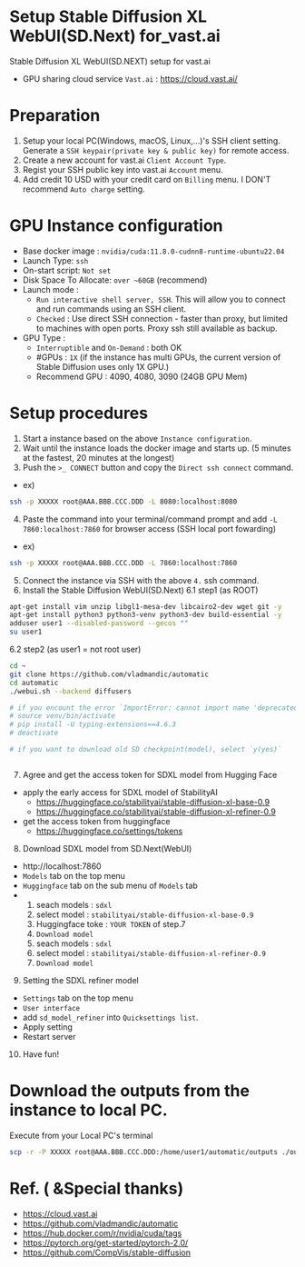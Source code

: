 # Setup Stable Diffusion XL WebUI(SD.Next) for_vast.ai
Stable Diffusion XL WebUI(SD.NEXT) setup for vast.ai
* GPU sharing cloud service `Vast.ai` : https://cloud.vast.ai/

# Preparation
1) Setup your local PC(Windows, macOS, Linux,...)'s SSH client setting. Generate a `SSH keypair(private key & public key)` for remote access.
2) Create a new account for vast.ai `Client Account Type`.
3) Regist your SSH public key into vast.ai `Account` menu.
4) Add credit 10 USD with your credit card on `Billing` menu. I DON'T recommend `Auto charge` setting.

# GPU Instance configuration
* Base docker image : `nvidia/cuda:11.8.0-cudnn8-runtime-ubuntu22.04`
* Launch Type: `ssh`
* On-start script: `Not set`
* Disk Space To Allocate: `over ~60GB` (recommend)
* Launch mode : 
   * `Run interactive shell server, SSH`. This will allow you to connect and run commands using an SSH client.
   * `Checked` : Use direct SSH connection - faster than proxy, but limited to machines with open ports. Proxy ssh still available as backup.
* GPU Type :
   *  `Interruptible` and `On-Demand` : both OK
   *  #GPUs : `1X` (if the instance has multi GPUs, the current version of Stable Diffusion uses only 1X GPU.)
   *  Recommend GPU : 4090, 4080, 3090 (24GB GPU Mem)

# Setup procedures
1. Start a instance based on the above `Instance configuration`.
2. Wait until the instance loads the docker image and starts up. (5 minutes at the fastest, 20 minutes at the longest)
3. Push the `>_ CONNECT` button and copy the `Direct ssh connect` command.
* ex) 
```sh
ssh -p XXXXX root@AAA.BBB.CCC.DDD -L 8080:localhost:8080
```
4. Paste the command into your terminal/command prompt and add `-L 7860:localhost:7860` for browser access (SSH local port fowarding)
* ex)
```sh
ssh -p XXXXX root@AAA.BBB.CCC.DDD -L 7860:localhost:7860
```
5. Connect the instance via SSH with the above `4.` ssh command.
6. Install the Stable Diffusion WebUI(SD.Next)
6.1 step1 (as ROOT)
```sh
apt-get install vim unzip libgl1-mesa-dev libcairo2-dev wget git -y
apt-get install python3 python3-venv python3-dev build-essential -y
adduser user1 --disabled-password --gecos ""
su user1
```

6.2 step2 (as user1 = not root user)
```sh
cd ~
git clone https://github.com/vladmandic/automatic
cd automatic
./webui.sh --backend diffusers

# if you encount the error `ImportError: cannot import name 'deprecated' from 'typing_extensions'`
# source venv/bin/activate
# pip install -U typing-extensions==4.6.3
# deactivate

# if you want to download old SD checkpoint(model), select `y(yes)`



```

7. Agree and get the access token for SDXL model from Hugging Face

* apply the early access for SDXL model of StabilityAI
   * https://huggingface.co/stabilityai/stable-diffusion-xl-base-0.9
   * https://huggingface.co/stabilityai/stable-diffusion-xl-refiner-0.9
* get the access token from huggingface
   * https://huggingface.co/settings/tokens
8. Download SDXL model from SD.Next(WebUI)
* http://localhost:7860
* `Models` tab on the top menu
* `Huggingface` tab on the sub menu of `Models` tab
* 1) seach models : `sdxl`
  2) select model : `stabilityai/stable-diffusion-xl-base-0.9`
  3) Huggingface toke : `YOUR TOKEN` of step.7
  4) `Download model`
  5) seach models : `sdxl`
  6) select model : `stabilityai/stable-diffusion-xl-refiner-0.9`
  7) `Download model`

9. Setting the SDXL refiner model
* `Settings` tab on the top menu
* `User interface`
* add `sd_model_refiner` into `Quicksettings list`.
* Apply setting
* Restart server

10. Have fun!



# Download the outputs from the instance to local PC.

Execute from your Local PC's terminal
```sh
scp -r -P XXXXX root@AAA.BBB.CCC.DDD:/home/user1/automatic/outputs ./outputs/
```


# Ref. ( &Special thanks)
* https://cloud.vast.ai
* https://github.com/vladmandic/automatic
* https://hub.docker.com/r/nvidia/cuda/tags
* https://pytorch.org/get-started/pytorch-2.0/
* https://github.com/CompVis/stable-diffusion

